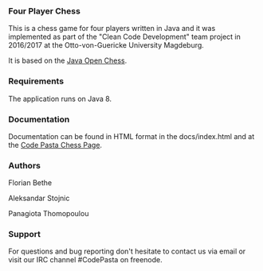 ### Four Player Chess ###

This is a chess game for four players written in Java and it was implemented as part of the "Clean Code Development" team project in 2016/2017 at the Otto-von-Guericke University Magdeburg.

It is based on the [Java Open Chess](http://javaopenchess.blogspot.de/).

### Requirements ###

The application runs on Java 8.

### Documentation ###

Documentation can be found in HTML format in the docs/index.html and at the [Code Pasta Chess Page](https://codepastachess.wordpress.com/).

### Authors ###

Florian Bethe

Aleksandar Stojnic

Panagiota Thomopoulou

### Support ###

For questions and bug reporting don't hesitate to contact us via email or visit our IRC channel #CodePasta on freenode.